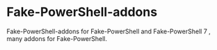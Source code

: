 # Fake-PowerShell-addons
Fake-PowerShell-addons for Fake-PowerShell and Fake-PowerShell 7 , many addons for Fake-PowerShell.
